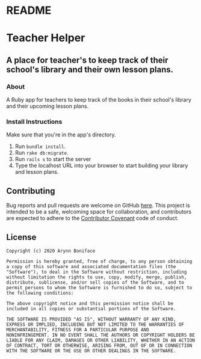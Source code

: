# README

# Teacher Helper
## A place for teacher's to keep track of their school's library and their own lesson plans.

### About 
A Ruby app for teachers to keep track of the books in their school's library and their upcoming lesson plans.

### Install Instructions
Make sure that you're in the app's directory. 
1. Run ```bundle install```.
2. Run ```rake db:migrate```.
3. Run ```rails s``` to start the server
5. Type the localhost URL into your browser to start building your library and lesson plans.

## Contributing

Bug reports and pull requests are welcome on GitHub [here](https://github.com/ronniekram/teacher-helper). This project is intended to be a safe, welcoming space for collaboration, and contributors are expected to adhere to the [Contributor Covenant](https://www.contributor-covenant.org/) code of conduct.

## License

    Copyright (c) 2020 Arynn Boniface

    Permission is hereby granted, free of charge, to any person obtaining
    a copy of this software and associated documentation files (the
    "Software"), to deal in the Software without restriction, including
    without limitation the rights to use, copy, modify, merge, publish,
    distribute, sublicense, and/or sell copies of the Software, and to
    permit persons to whom the Software is furnished to do so, subject to
    the following conditions:

    The above copyright notice and this permission notice shall be
    included in all copies or substantial portions of the Software.

    THE SOFTWARE IS PROVIDED "AS IS", WITHOUT WARRANTY OF ANY KIND,
    EXPRESS OR IMPLIED, INCLUDING BUT NOT LIMITED TO THE WARRANTIES OF
    MERCHANTABILITY, FITNESS FOR A PARTICULAR PURPOSE AND
    NONINFRINGEMENT. IN NO EVENT SHALL THE AUTHORS OR COPYRIGHT HOLDERS BE
    LIABLE FOR ANY CLAIM, DAMAGES OR OTHER LIABILITY, WHETHER IN AN ACTION
    OF CONTRACT, TORT OR OTHERWISE, ARISING FROM, OUT OF OR IN CONNECTION
    WITH THE SOFTWARE OR THE USE OR OTHER DEALINGS IN THE SOFTWARE.
